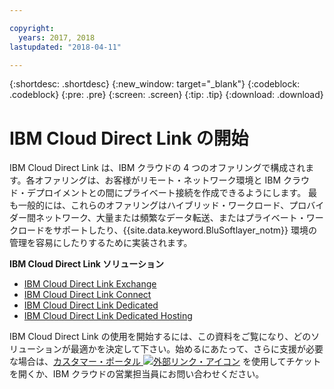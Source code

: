 ```yaml
---

copyright:
  years: 2017, 2018
lastupdated: "2018-04-11"

---
```


{:shortdesc: .shortdesc}
{:new_window: target="_blank"}
{:codeblock: .codeblock}
{:pre: .pre}
{:screen: .screen}
{:tip: .tip}
{:download: .download}

# IBM Cloud Direct Link の開始

IBM Cloud Direct Link は、IBM クラウドの 4 つのオファリングで構成されます。各オファリングは、お客様がリモート・ネットワーク環境と IBM クラウド・デプロイメントとの間にプライベート接続を作成できるようにします。 最も一般的には、これらのオファリングはハイブリッド・ワークロード、プロバイダー間ネットワーク、大量または頻繁なデータ転送、またはプライベート・ワークロードをサポートしたり、{{site.data.keyword.BluSoftlayer_notm}} 環境の管理を容易にしたりするために実装されます。

**IBM Cloud Direct Link ソリューション**

 * [IBM Cloud Direct Link Exchange](about.html#the-direct-link-cloud-exchange-solution)
 * [IBM Cloud Direct Link Connect](about.html#the-direct-link-connect-solution)
 * [IBM Cloud Direct Link Dedicated](about.html#the-direct-link-dedicated-solution)
 * [IBM Cloud Direct Link Dedicated Hosting](about.html#the-direct-dedicated-hosting-solution)

IBM Cloud Direct Link の使用を開始するには、この資料をご覧になり、どのソリューションが最適かを決定して下さい。始めるにあたって、さらに支援が必要な場合は、[カスタマー・ポータル ![外部リンク・アイコン](../../icons/launch-glyph.svg "外部リンク・アイコン")](https://control.softlayer.com/) を使用してチケットを開くか、IBM クラウドの営業担当員にお問い合わせください。
